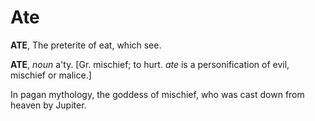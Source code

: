 # Ate

**ATE**, The preterite of eat, which see.

**ATE**, _noun_ a'ty. \[Gr. mischief; to hurt. _ate_ is a personification of evil, mischief or malice.\]

In pagan mythology, the goddess of mischief, who was cast down from heaven by Jupiter.